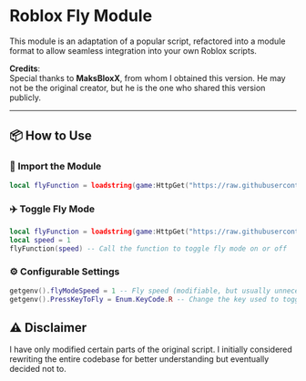 # Roblox Fly Module

This module is an adaptation of a popular script, refactored into a module format to allow seamless integration into your own Roblox scripts.

**Credits**:  
Special thanks to **MaksBloxX**, from whom I obtained this version. He may not be the original creator, but he is the one who shared this version publicly.

---

## 📦 How to Use

### 🧩 Import the Module

```lua
local flyFunction = loadstring(game:HttpGet("https://raw.githubusercontent.com/Laelmano24/Roblox-fly-module/refs/heads/main/Module.lua"))()
```

### ✈️ Toggle Fly Mode
```lua
local flyFunction = loadstring(game:HttpGet("https://raw.githubusercontent.com/Laelmano24/Roblox-fly-module/refs/heads/main/Module.lua"))()
local speed = 1
flyFunction(speed) -- Call the function to toggle fly mode on or off
```

### ⚙️ Configurable Settings
```lua
getgenv().flyModeSpeed = 1 -- Fly speed (modifiable, but usually unnecessary)
getgenv().PressKeyToFly = Enum.KeyCode.R -- Change the key used to toggle fly mode
```

## ⚠️ Disclaimer
I have only modified certain parts of the original script. I initially considered rewriting the entire codebase for better understanding but eventually decided not to.

